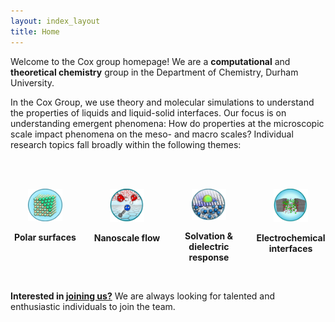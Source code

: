 ```yaml
---
layout: index_layout
title: Home
---
```


<!-- Text -->
<p>
Welcome to the Cox group homepage! We are a <b>computational</b> and <b>theoretical chemistry</b> group in the Department of Chemistry, Durham University.
</p>

<p>In the Cox Group, we use theory and molecular simulations to understand the properties of liquids and liquid-solid interfaces. Our focus is on understanding emergent phenomena: How do properties at the microscopic scale impact phenomena on the meso- and macro scales? Individual research topics fall broadly within the following themes:</p>

<br><br>

<!-- Research Topics -->
<div style="display: grid; grid-template-columns: repeat(4, 1fr); gap: 20px;">
    <div style="text-align: center;">
        <a href="/research/polarcrystalsurfaces/">
            <img src="/homepage/logo-polar-surfaces.png" alt="Polar Surfaces" style="width: 50%;" />
        </a>
        <p> <b>Polar surfaces</b> </p>
    </div>
    <div style="text-align: center;">
        <a href="/research/nanoscaleflow/">
            <img src="/homepage/logo-flow.png" alt="Nanoscale Flow" style="width: 50%;" />
        </a>
        <p> <b>Nanoscale flow</b> </p>
    </div>
    <div style="text-align: center;">
        <a href="/research/solvation/">
            <img src="/homepage/logo-newsolvation.png" alt="Solvation & Dielectric Response" style="width: 50%;" />
        </a>
        <p> <b>Solvation & dielectric response</b> </p>
    </div>
    <div style="text-align: center;">
        <a href="/research/electrochemicalinterfaces/">
            <img src="/homepage/logo-electrochemical.png" alt="Electrochemical Interfaces" style="width: 50%;" />
        </a>
        <p> <b>Electrochemical interfaces</b> </p>
    </div>
</div>

<br>
<p>
    <strong>Interested in <a href="/join/">joining us?</a></strong> We are always looking for talented and enthusiastic individuals to join the team.
</p>

